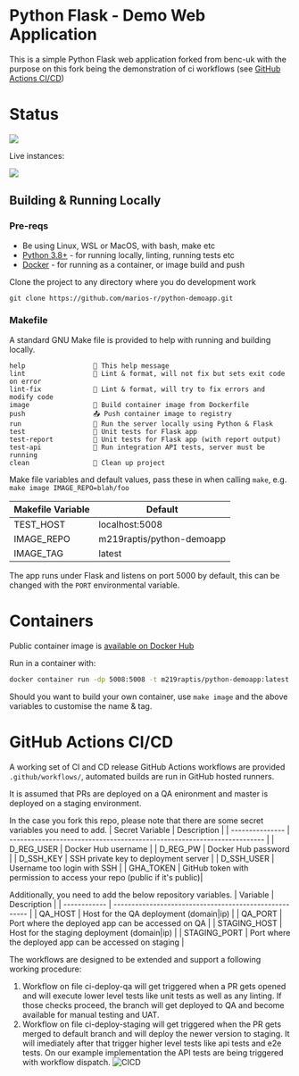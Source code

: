 # Python Flask - Demo Web Application

This is a simple Python Flask web application forked from benc-uk with the purpose on this fork being the demonstration of ci workflows (see [GitHub Actions CI/CD](#github-actions-cicd))

# Status

![](https://img.shields.io/github/last-commit/marios-r/python-demoapp) 

Live instances:

[![](https://img.shields.io/website?label=Hosted%3A%20Digital%20Ocean&up_message=online&url=http%3A%2F%2F64.227.114.131%3A5080%2F)](http://64.227.114.131:5080/)  

## Building & Running Locally

### Pre-reqs

- Be using Linux, WSL or MacOS, with bash, make etc
- [Python 3.8+](https://www.python.org/downloads/) - for running locally, linting, running tests etc
- [Docker](https://docs.docker.com/get-docker/) - for running as a container, or image build and push

Clone the project to any directory where you do development work

```
git clone https://github.com/marios-r/python-demoapp.git
```

### Makefile

A standard GNU Make file is provided to help with running and building locally.

```text
help                 💬 This help message
lint                 🔎 Lint & format, will not fix but sets exit code on error
lint-fix             📜 Lint & format, will try to fix errors and modify code
image                🔨 Build container image from Dockerfile
push                 📤 Push container image to registry
run                  🏃 Run the server locally using Python & Flask
test                 🎯 Unit tests for Flask app
test-report          🎯 Unit tests for Flask app (with report output)
test-api             🚦 Run integration API tests, server must be running
clean                🧹 Clean up project
```

Make file variables and default values, pass these in when calling `make`, e.g. `make image IMAGE_REPO=blah/foo`

| Makefile Variable | Default                   |
| ----------------- | ------------------------- |
| TEST_HOST         | localhost:5008            |
| IMAGE_REPO        | m219raptis/python-demoapp |
| IMAGE_TAG         | latest                    |

The app runs under Flask and listens on port 5000 by default, this can be changed with the `PORT` environmental variable.

# Containers

Public container image is [available on Docker Hub](https://hub.docker.com/r/m219raptis/python-demoapp)

Run in a container with:

```bash
docker container run -dp 5008:5008 -t m219raptis/python-demoapp:latest
```

Should you want to build your own container, use `make image` and the above variables to customise the name & tag.

# GitHub Actions CI/CD

A working set of CI and CD release GitHub Actions workflows are provided `.github/workflows/`, automated builds are run in GitHub hosted runners.

It is assumed that PRs are deployed on a QA enironment and master is deployed on a staging environment.

In the case you fork this repo, please note that there are some secret variables you need to add.
| Secret Variable | Description                                                             |
| --------------- | ----------------------------------------------------------------------- |
| D_REG_USER      | Docker Hub username                                                     |
| D_REG_PW        | Docker Hub password                                                     |
| D_SSH_KEY       | SSH private key to deployment server                                    |
| D_SSH_USER      | Username too login with SSH                                             |
| GHA_TOKEN       | GitHub token with permission to access your repo (public if it's public)|

Additionally, you need to add the below repository variables.
| Variable     | Description                                            |
| ------------ | ------------------------------------------------------ |
| QA_HOST      | Host for the QA deployment (domain|ip)                 |
| QA_PORT      | Port where the deployed app can be accessed on QA      |
| STAGING_HOST | Host for the staging deployment (domain|ip)            |
| STAGING_PORT | Port where the deployed app can be accessed on staging |

The workflows are designed to be extended and support a following working procedure:
1. Workflow on file ci-deploy-qa will get triggered when a PR gets opened and will execute lower level tests like unit tests as well as any linting.
If those checks proceed, the branch will get deployed to QA and become available for manual testing and UAT.
2. Workflow on file ci-deploy-staging will get triggered when the PR gets merged to default branch and will deploy the newer version to staging. It will imediately after that trigger higher level tests like api tests and e2e tests. On our example implementation the API tests are being triggered with workflow dispatch.
![CICD](https://github.com/marios-r/python-demoapp/assets/18104126/65c21d83-e33f-468d-8cd2-d2e1091c1f96)
